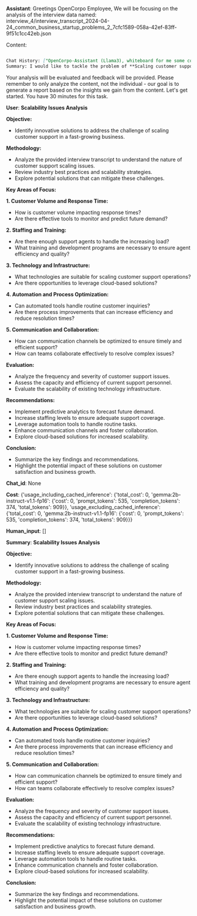 **Assistant**: Greetings OpenCorpo Employee, We will be focusing on the analysis of the interview data named: interview_4/interview_transcript_2024-04-24_common_business_startup_problems_2_7cfc1589-058a-42ef-83ff-9f51c1cc42eb.json 


 Content: 

 ```md

 Chat History: ["OpenCorpo-Assistant (Llama3), whiteboard for me some common business startup problems. Propose a solution for scalability issues. I will evaluate your answers and give my feedback, then propose a problem to you. You will answer and I will evaluate. Let's now begin. You have 30 minutes.", "Sounds great! I'm ready to assist you with your brainstorming and problem-solving. In the next 30 minutes, I can help you brainstorm solutions for common business startup problems related to scalability. Just give me a few examples of the problems you'd like to address.", "Excellent enthusiasm!\n\nLet's get started! Here are some common business startup problems related to scalability that we can tackle in our 30-minute session:\n\n1. **Managing rapid growth**: Your company experiences an unexpected surge in demand, and your infrastructure and team struggle to keep up.\n2. **Scaling customer support**: As your user base grows, responding to customer inquiries and resolving issues becomes increasingly challenging.\n3. **Maintaining product quality with increased development demands**: Your development team faces pressure to meet the growing needs of your users while ensuring the quality and stability of your product.\n\nWhich one of these problems would you like to tackle first? Or do you have a different idea for a scalability-related challenge?", "I would like to tackle the problem of **Scaling customer support**: As your user base grows, responding to customer inquiries and resolving issues becomes increasingly challenging. I'm interested in exploring innovative solutions that can help us handle this challenge effectively."] 
 Summary: I would like to tackle the problem of **Scaling customer support**: As your user base grows, responding to customer inquiries and resolving issues becomes increasingly challenging. I'm interested in exploring innovative solutions that can help us handle this challenge effectively. 
``` 


 Your analysis will be evaluated and feedback will be provided. Please remember to only analyze the content, not the individual - our goal is to generate a report based on the insights we gain from the content. Let's get started. You have 30 minutes for this task.

**User**: **Scalability Issues Analysis**

**Objective:**

- Identify innovative solutions to address the challenge of scaling customer support in a fast-growing business.

**Methodology:**

- Analyze the provided interview transcript to understand the nature of customer support scaling issues.
- Review industry best practices and scalability strategies.
- Explore potential solutions that can mitigate these challenges.


**Key Areas of Focus:**

**1. Customer Volume and Response Time:**

- How is customer volume impacting response times?
- Are there effective tools to monitor and predict future demand?


**2. Staffing and Training:**

- Are there enough support agents to handle the increasing load?
- What training and development programs are necessary to ensure agent efficiency and quality?


**3. Technology and Infrastructure:**

- What technologies are suitable for scaling customer support operations?
- Are there opportunities to leverage cloud-based solutions?


**4. Automation and Process Optimization:**

- Can automated tools handle routine customer inquiries?
- Are there process improvements that can increase efficiency and reduce resolution times?


**5. Communication and Collaboration:**

- How can communication channels be optimized to ensure timely and efficient support?
- How can teams collaborate effectively to resolve complex issues?


**Evaluation:**

- Analyze the frequency and severity of customer support issues.
- Assess the capacity and efficiency of current support personnel.
- Evaluate the scalability of existing technology infrastructure.


**Recommendations:**

- Implement predictive analytics to forecast future demand.
- Increase staffing levels to ensure adequate support coverage.
- Leverage automation tools to handle routine tasks.
- Enhance communication channels and foster collaboration.
- Explore cloud-based solutions for increased scalability.


**Conclusion:**

- Summarize the key findings and recommendations.
- Highlight the potential impact of these solutions on customer satisfaction and business growth.

**Chat_id**: None

**Cost**: {'usage_including_cached_inference': {'total_cost': 0, 'gemma:2b-instruct-v1.1-fp16': {'cost': 0, 'prompt_tokens': 535, 'completion_tokens': 374, 'total_tokens': 909}}, 'usage_excluding_cached_inference': {'total_cost': 0, 'gemma:2b-instruct-v1.1-fp16': {'cost': 0, 'prompt_tokens': 535, 'completion_tokens': 374, 'total_tokens': 909}}}

**Human_input**: []

**Summary**: **Scalability Issues Analysis**

**Objective:**

- Identify innovative solutions to address the challenge of scaling customer support in a fast-growing business.

**Methodology:**

- Analyze the provided interview transcript to understand the nature of customer support scaling issues.
- Review industry best practices and scalability strategies.
- Explore potential solutions that can mitigate these challenges.


**Key Areas of Focus:**

**1. Customer Volume and Response Time:**

- How is customer volume impacting response times?
- Are there effective tools to monitor and predict future demand?


**2. Staffing and Training:**

- Are there enough support agents to handle the increasing load?
- What training and development programs are necessary to ensure agent efficiency and quality?


**3. Technology and Infrastructure:**

- What technologies are suitable for scaling customer support operations?
- Are there opportunities to leverage cloud-based solutions?


**4. Automation and Process Optimization:**

- Can automated tools handle routine customer inquiries?
- Are there process improvements that can increase efficiency and reduce resolution times?


**5. Communication and Collaboration:**

- How can communication channels be optimized to ensure timely and efficient support?
- How can teams collaborate effectively to resolve complex issues?


**Evaluation:**

- Analyze the frequency and severity of customer support issues.
- Assess the capacity and efficiency of current support personnel.
- Evaluate the scalability of existing technology infrastructure.


**Recommendations:**

- Implement predictive analytics to forecast future demand.
- Increase staffing levels to ensure adequate support coverage.
- Leverage automation tools to handle routine tasks.
- Enhance communication channels and foster collaboration.
- Explore cloud-based solutions for increased scalability.


**Conclusion:**

- Summarize the key findings and recommendations.
- Highlight the potential impact of these solutions on customer satisfaction and business growth.

